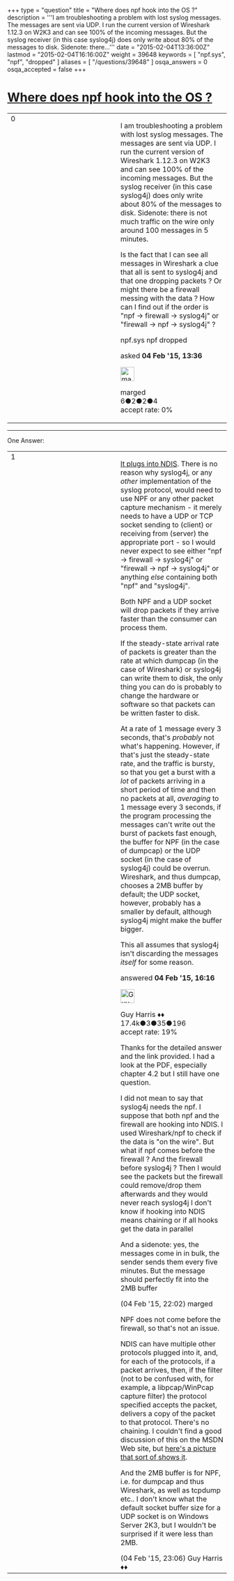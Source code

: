 +++
type = "question"
title = "Where does npf hook into the OS ?"
description = '''I am troubleshooting a problem with lost syslog messages. The messages are sent via UDP. I run the current version of Wireshark 1.12.3 on W2K3 and can see 100% of the incoming messages. But the syslog receiver (in this case syslog4j) does only write about 80% of the messages to disk. Sidenote: there...'''
date = "2015-02-04T13:36:00Z"
lastmod = "2015-02-04T16:16:00Z"
weight = 39648
keywords = [ "npf.sys", "npf", "dropped" ]
aliases = [ "/questions/39648" ]
osqa_answers = 0
osqa_accepted = false
+++

<div class="headNormal">

# [Where does npf hook into the OS ?](/questions/39648/where-does-npf-hook-into-the-os)

</div>

<div id="main-body">

<div id="askform">

<table id="question-table" style="width:100%;"><colgroup><col style="width: 50%" /><col style="width: 50%" /></colgroup><tbody><tr class="odd"><td style="width: 30px; vertical-align: top"><div class="vote-buttons"><div id="post-39648-score" class="post-score" title="current number of votes">0</div><div id="favorite-count" class="favorite-count"></div></div></td><td><div id="item-right"><div class="question-body"><p>I am troubleshooting a problem with lost syslog messages. The messages are sent via UDP. I run the current version of Wireshark 1.12.3 on W2K3 and can see 100% of the incoming messages. But the syslog receiver (in this case syslog4j) does only write about 80% of the messages to disk. Sidenote: there is not much traffic on the wire only around 100 messages in 5 minutes.</p><p>Is the fact that I can see all messages in Wireshark a clue that all is sent to syslog4j and that one dropping packets ? Or might there be a firewall messing with the data ? How can I find out if the order is "npf -&gt; firewall -&gt; syslog4j" or "firewall -&gt; npf -&gt; syslog4j" ?</p></div><div id="question-tags" class="tags-container tags">npf.sys npf dropped</div><div id="question-controls" class="post-controls"></div><div class="post-update-info-container"><div class="post-update-info post-update-info-user"><p>asked <strong>04 Feb '15, 13:36</strong></p><img src="https://secure.gravatar.com/avatar/24aaaba3c6140eaef24f9ed711644033?s=32&amp;d=identicon&amp;r=g" class="gravatar" width="32" height="32" alt="marged&#39;s gravatar image" /><p>marged<br />
<span class="score" title="6 reputation points">6</span><span title="2 badges"><span class="badge1">●</span><span class="badgecount">2</span></span><span title="2 badges"><span class="silver">●</span><span class="badgecount">2</span></span><span title="4 badges"><span class="bronze">●</span><span class="badgecount">4</span></span><br />
<span class="accept_rate" title="Rate of the user&#39;s accepted answers">accept rate:</span> <span title="marged has no accepted answers">0%</span></p></div></div><div id="comments-container-39648" class="comments-container"></div><div id="comment-tools-39648" class="comment-tools"></div><div class="clear"></div><div id="comment-39648-form-container" class="comment-form-container"></div><div class="clear"></div></div></td></tr></tbody></table>

------------------------------------------------------------------------

<div class="tabBar">

<span id="sort-top"></span>

<div class="headQuestions">

One Answer:

</div>

</div>

<span id="39651"></span>

<div id="answer-container-39651" class="answer">

<table style="width:100%;"><colgroup><col style="width: 50%" /><col style="width: 50%" /></colgroup><tbody><tr class="odd"><td style="width: 30px; vertical-align: top"><div class="vote-buttons"><div id="post-39651-score" class="post-score" title="current number of votes">1</div></div></td><td><div class="item-right"><div class="answer-body"><p><a href="http://www.winpcap.org/docs/iscc01-wpcap.pdf">It plugs into NDIS</a>. There is no reason why syslog4j, or any <em>other</em> implementation of the syslog protocol, would need to use NPF or any other packet capture mechanism - it merely needs to have a UDP or TCP socket sending to (client) or receiving from (server) the appropriate port - so I would never expect to see either "npf -&gt; firewall -&gt; syslog4j" or "firewall -&gt; npf -&gt; syslog4j" or anything <em>else</em> containing both "npf" and "syslog4j".</p><p>Both NPF and a UDP socket will drop packets if they arrive faster than the consumer can process them.</p><p>If the steady-state arrival rate of packets is greater than the rate at which dumpcap (in the case of Wireshark) or syslog4j can write them to disk, the only thing you can do is probably to change the hardware or software so that packets can be written faster to disk.</p><p>At a rate of 1 message every 3 seconds, that's <em>probably</em> not what's happening. However, if that's just the steady-state rate, and the traffic is bursty, so that you get a burst with a <em>lot</em> of packets arriving in a short period of time and then no packets at all, <em>averaging</em> to 1 message every 3 seconds, if the program processing the messages can't write out the burst of packets fast enough, the buffer for NPF (in the case of dumpcap) or the UDP socket (in the case of syslog4j) could be overrun. Wireshark, and thus dumpcap, chooses a 2MB buffer by default; the UDP socket, however, probably has a smaller by default, although syslog4j might make the buffer bigger.</p><p>This all assumes that syslog4j isn't discarding the messages <em>itself</em> for some reason.</p></div><div class="answer-controls post-controls"></div><div class="post-update-info-container"><div class="post-update-info post-update-info-user"><p>answered <strong>04 Feb '15, 16:16</strong></p><img src="https://secure.gravatar.com/avatar/f93de7000747ab5efb5acd3034b2ebd7?s=32&amp;d=identicon&amp;r=g" class="gravatar" width="32" height="32" alt="Guy%20Harris&#39;s gravatar image" /><p>Guy Harris ♦♦<br />
<span class="score" title="17443 reputation points"><span>17.4k</span></span><span title="3 badges"><span class="badge1">●</span><span class="badgecount">3</span></span><span title="35 badges"><span class="silver">●</span><span class="badgecount">35</span></span><span title="196 badges"><span class="bronze">●</span><span class="badgecount">196</span></span><br />
<span class="accept_rate" title="Rate of the user&#39;s accepted answers">accept rate:</span> <span title="Guy Harris has 216 accepted answers">19%</span></p></div></div><div id="comments-container-39651" class="comments-container"><span id="39654"></span><div id="comment-39654" class="comment"><div id="post-39654-score" class="comment-score"></div><div class="comment-text"><p>Thanks for the detailed answer and the link provided. I had a look at the PDF, especially chapter 4.2 but I still have one question.</p><p>I did not mean to say that syslog4j needs the npf. I suppose that both npf and the firewall are hooking into NDIS. I used Wireshark/npf to check if the data is "on the wire". But what if npf comes before the firewall ? And the firewall before syslog4j ? Then I would see the packets but the firewall could remove/drop them afterwards and they would never reach syslog4j I don't know if hooking into NDIS means chaining or if all hooks get the data in parallel</p><p>And a sidenote: yes, the messages come in in bulk, the sender sends them every five minutes. But the message should perfectly fit into the 2MB buffer</p></div><div id="comment-39654-info" class="comment-info"><span class="comment-age">(04 Feb '15, 22:02)</span> marged</div></div><span id="39655"></span><div id="comment-39655" class="comment"><div id="post-39655-score" class="comment-score"></div><div class="comment-text"><p>NPF does not come before the firewall, so that's not an issue.</p><p>NDIS can have multiple other protocols plugged into it, and, for each of the protocols, if a packet arrives, then, if the filter (not to be confused with, for example, a libpcap/WinPcap capture filter) the protocol specified accepts the packet, delivers a copy of the packet to that protocol. There's no chaining. I couldn't find a good discussion of this on the MSDN Web site, but <a href="https://msdn.microsoft.com/en-us/library/windows/hardware/ff545179(v=vs.85).aspx">here's a picture that sort of shows it</a>.</p><p>And the 2MB buffer is for NPF, i.e. for dumpcap and thus Wireshark, as well as tcpdump etc.. I don't know what the default socket buffer size for a UDP socket is on Windows Server 2K3, but I wouldn't be surprised if it were less than 2MB.</p></div><div id="comment-39655-info" class="comment-info"><span class="comment-age">(04 Feb '15, 23:06)</span> Guy Harris ♦♦</div></div></div><div id="comment-tools-39651" class="comment-tools"></div><div class="clear"></div><div id="comment-39651-form-container" class="comment-form-container"></div><div class="clear"></div></div></td></tr></tbody></table>

</div>

<div class="paginator-container-left">

</div>

</div>

</div>

